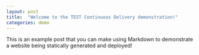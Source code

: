 ```yaml
---
layout: post
title:  "Welcome to the TEST Continuous Delivery demonstration!"
categories: demo
---
```


This is an example post that you can make using Markdown to demonstrate a website being statically generated and deployed!
